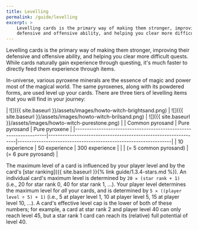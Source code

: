 ```yaml
---
title: Levelling
permalink: /guide/levelling
excerpt: >
    Levelling cards is the primary way of making them stronger, improving their
    defensive and offensive ability, and helping you clear more difficult quests.
---
```


Levelling cards is the primary way of making them stronger, improving their
defensive and offensive ability, and helping you clear more difficult quests.
While cards naturally gain experience through questing, it's much faster to
directly feed them experience through items.

In-universe, various pyroxene minerals are the essence of magic and power most
of the magical world. The same pyroxenes, along with its powdered forms, are
used level up your cards. There are three tiers of levelling items that you will
find in your journey:

| ![]({{ site.baseurl }}/assets/images/howto-witch-brightsand.png) | ![]({{ site.baseurl }}/assets/images/howto-witch-brilsand.png) | ![]({{ site.baseurl }}/assets/images/howto-witch-purestone.png) |
| Common pyrosand                                                  | Pure pyrosand                                                  | Pure pyroxene                                                   |
|------------------------------------------------------------------|----------------------------------------------------------------|-----------------------------------------------------------------|
| 10 experience                                                    | 50 experience                                                  | 300 experience                                                  |
|                                                                  | (= 5 common pyrosand)                                          | (= 6 pure pyrosand)                                             |

The maximum level of a card is influenced by your player level and by the card's
[star ranking]({{ site.baseurl }}{% link guide/1.3.4-stars.md %}). An individual
card's maximum level is determined by `20 ✕ (star rank + 1)` (i.e., 20 for star
rank 0, 40 for star rank 1, ...).  Your player level determines the maximum
level for *all* your cards, and is determined by `5 ✕ ((player level ÷ 5) + 1)`
(i.e., 5 at player level 1, 10 at player level 5, 15 at player level 10, ...). A
card's effective level cap is the lower of both of these numbers; for example, a
card at star rank 2 and player level 40 can only reach level 45, but a star rank
1 card can reach its (relative) full potential of level 40.
